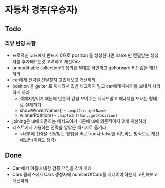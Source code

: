 # 자동차 경주(우승자)

## Todo
### 리뷰 반영 사항
- 프로덕션 코드에서 반드시 0으로 position 을 생성한다면 name 만 전달받는 생성자를 추가해보는것 고려하고 개선하라
- unmodifiable collection의 정의를 제대호 확인하고 goForward 리턴값을 개선하라
- car에게 전략을 전달할지 고민해보고 개선히리
- position 을 getter 로 꺼내와서 값을 비교하지 말고 car에게 메세지를 보내서 처리하게 하라
  - 객체지향이기 때문에 단순히 값을 보여주는 메서드말고 메시지를 보내는 형태로 설계하기
  - showWinnerNames() - `.map(Car::getName)`
  - winnerPosition() - `.mapToInt(Car::getPosition)`
- joining은 ui에 의존하는 메서드이기 때문에 ui에 의존적이지 않게 개선하라
- 테스트에서 사용하는 전략을 알맞은 패키지로 옮겨라
  - +내부에 전략을 전달받는 방법을 바로 true나 false를 리턴하는 방식으로 개선해보라(이유도 생각)

## Done
- Car 에서 이름에 대한 검증 책임을 갖게 하라
- Cars 클래스에서 Cars 생성자에 numberOfCars를 지니어야 하는지 고민해보고 개선하라
